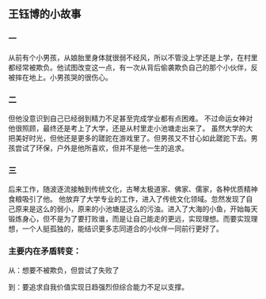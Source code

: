 ##  王钰博的小故事
### 一
从前有个小男孩，从娘胎里身体就很弱不经风，所以不管没上学还是上学，在村里都经常被欺负。他试图改变这一点，有一次从背后偷袭欺负自己的那个小伙伴，反被摔在地上。小男孩哭的很伤心。

### 二
但他没意识到自己已经弱到精力不足甚至完成学业都有点困难。
不过命运女神对他很照顾，最终还是考上了大学，还是从村里走小池塘走出来了。
虽然大学的大把美好时光，但他还是更多的蹉跎在游戏里了。但男孩又不甘心如此蹉跎下去。男孩尝试了环保，户外是他所喜欢，但并不是他一生的追求。
### 三
后来工作，随波逐流接触到传统文化，古琴太极道家、佛家、儒家，各种优质精神食粮吸引了他。
他放弃了大学专业的工作，进入了传统文化领域。忽然发现了自己原来是这么的弱小，原来的小池塘是这么的污浊。进入了大海的小鱼，开始每天锻炼身心，但不是为了要打败谁，而是让自己能走的更远，实现理想。而要实现理想，一个人挺孤独的，能结识更多志同道合的小伙伴一同前行更好了。


### 主要内在矛盾转变：
从：想要不被欺负，但尝试了失败了

到：要追求自我价值实现日趋强烈但综合能力不足以支撑。








